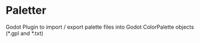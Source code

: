 # Paletter
Godot Plugin to import / export palette files into Godot ColorPalette objects (*.gpl and *.txt)
